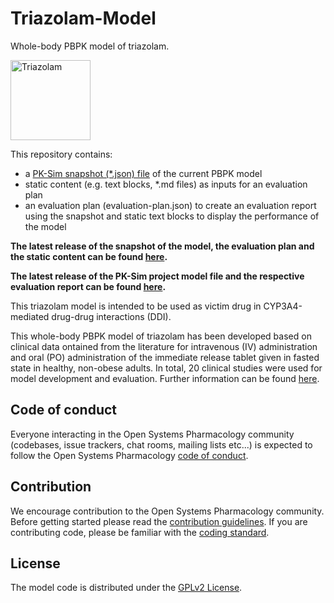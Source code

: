 # Triazolam-Model
Whole-body PBPK model of triazolam.

<a title="Triazolam" href="https://commons.wikimedia.org/wiki/File:Triazolam.svg"><img width="128" alt="Triazolam" src="https://upload.wikimedia.org/wikipedia/commons/thumb/f/ff/Triazolam.svg/128px-Triazolam.svg.png"></a>


This repository contains:

- a [PK-Sim snapshot (*.json) file](https://docs.open-systems-pharmacology.org/working-with-pk-sim/pk-sim-documentation/importing-exporting-project-data-models#exporting-project-to-snapshot-loading-project-from-snapshot) of the current PBPK model
- static content (e.g. text blocks, *.md files) as inputs for an evaluation plan
- an evaluation plan (evaluation-plan.json) to create an evaluation report using the snapshot and static text blocks to display the performance of the model

**The latest release of the snapshot of the model, the evaluation plan and the static content can be found [here](../../releases/latest).**

**The latest release of the PK-Sim project model file and the respective evaluation report can be found [here](https://github.com/Open-Systems-Pharmacology/OSP-PBPK-Model-Library/releases/latest).**



This triazolam model is intended to be used as victim drug in CYP3A4-mediated drug-drug interactions (DDI).

This whole-body PBPK model of triazolam has been developed based on clinical data ontained from the literature for intravenous (IV) administration and oral (PO) administration of the immediate release tablet given in fasted state in healthy, non-obese adults. In total, 20 clinical studies were used for model development and evaluation. Further information can be found [here](../../releases/latest).

## Code of conduct

Everyone interacting in the Open Systems Pharmacology community (codebases, issue trackers, chat rooms, mailing lists etc...) is expected to follow the Open Systems Pharmacology [code of conduct](https://github.com/Open-Systems-Pharmacology/Suite/blob/master/CODE_OF_CONDUCT.md#contributor-covenant-code-of-conduct).

## Contribution

We encourage contribution to the Open Systems Pharmacology community. Before getting started please read the [contribution guidelines](https://github.com/Open-Systems-Pharmacology/Suite/blob/master/CONTRIBUTING.md#ways-to-contribute). If you are contributing code, please be familiar with the [coding standard](https://github.com/Open-Systems-Pharmacology/Suite/blob/master/CODING_STANDARDS.md#visual-studio-settings).

## License

The model code is distributed under the [GPLv2 License](https://github.com/Open-Systems-Pharmacology/Suite/blob/develop/LICENSE).
